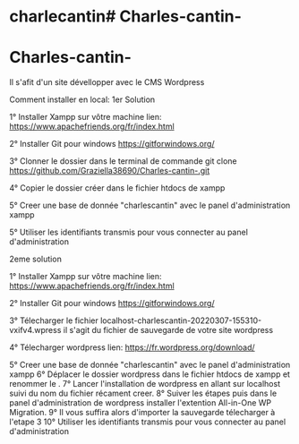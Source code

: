 # charlecantin# Charles-cantin-
# Charles-cantin-
Il s'afit d'un site dévellopper avec le CMS Wordpress

Comment installer en local:
1er Solution

1° Installer Xampp sur vôtre machine 
lien: https://www.apachefriends.org/fr/index.html

2° Installer Git pour windows
https://gitforwindows.org/

3° Clonner le dossier dans le terminal de commande
git clone https://github.com/Graziella38690/Charles-cantin-.git

4° Copier le dossier créer dans le fichier htdocs de xampp

5° Creer une base de donnée "charlescantin" avec le panel d'administration xampp

5° Utiliser les identifiants transmis pour vous connecter au panel d'administration
 
 2eme solution

1° Installer Xampp sur vôtre machine 
lien: https://www.apachefriends.org/fr/index.html

2° Installer Git pour windows
https://gitforwindows.org/

3° Télecharger le fichier localhost-charlescantin-20220307-155310-vxifv4.wpress
il s'agit du fichier de sauvegarde de votre site wordpress

4° Télecharger wordpress 
lien: https://fr.wordpress.org/download/

5° Creer une base de donnée "charlescantin" avec le panel d'administration xampp
6° Déplacer le dossier wordpress dans le fichier htdocs de xampp et renommer le .
7° Lancer l'installation de wordpress en allant sur localhost suivi du nom du fichier récament creer.
8° Suiver les étapes puis dans le panel d'administration de wordpress installer l'extention All-in-One WP Migration.
9° Il vous suffira alors d'importer la sauvegarde télecharger à l'etape 3
10° Utiliser les identifiants transmis pour vous connecter au panel d'administration